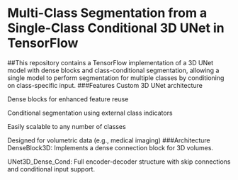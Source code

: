 # Multi-Class Segmentation from a Single-Class Conditional 3D UNet in TensorFlow
##This repository contains a TensorFlow implementation of a 3D UNet model with dense blocks and class-conditional segmentation, allowing a single model to perform segmentation for multiple classes by conditioning on class-specific input.
###Features
Custom 3D UNet architecture

Dense blocks for enhanced feature reuse

Conditional segmentation using external class indicators

Easily scalable to any number of classes

Designed for volumetric data (e.g., medical imaging)
###Architecture
DenseBlock3D: Implements a dense connection block for 3D volumes.

UNet3D_Dense_Cond: Full encoder-decoder structure with skip connections and conditional input support.
